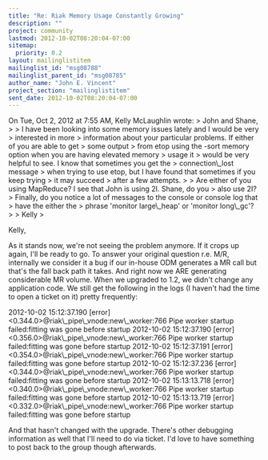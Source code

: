 ```yaml
---
title: "Re: Riak Memory Usage Constantly Growing"
description: ""
project: community
lastmod: 2012-10-02T08:20:04-07:00
sitemap:
  priority: 0.2
layout: mailinglistitem
mailinglist_id: "msg08788"
mailinglist_parent_id: "msg08785"
author_name: "John E. Vincent"
project_section: "mailinglistitem"
sent_date: 2012-10-02T08:20:04-07:00
---
```



On Tue, Oct 2, 2012 at 7:55 AM, Kelly McLaughlin  wrote:
&gt; John and Shane,
&gt;
&gt; I have been looking into some memory issues lately and I would be very 
&gt; interested in more
&gt; information about your particular problems. If either of you are able to get 
&gt; some output
&gt; from etop using the -sort memory option when you are having elevated memory 
&gt; usage it
&gt; would be very helpful to see. I know that sometimes you get the 
&gt; connection\\_lost message
&gt; when trying to use etop, but I have found that sometimes if you keep trying 
&gt; it may succeed
&gt; after a few attempts.
&gt;
&gt; Are either of you using MapReduce? I see that John is using 2I. Shane, do you 
&gt; also use 2I?
&gt; Finally, do you notice a lot of messages to the console or console log that 
&gt; have the either the
&gt; phrase 'monitor large\\_heap' or 'monitor long\\_gc'?
&gt;
&gt; Kelly
&gt;

Kelly,

As it stands now, we're not seeing the problem anymore. If it crops up
again, I'll be ready to go. To answer your original question r.e. M/R,
internally we consider it a bug if our in-house ODM generates a MR
call but that's the fall back path it takes. And right now we ARE
generating considerable MR volume. When we upgraded to 1.2, we didn't
change any application code. We still get the following in the logs (I
haven't had the time to open a ticket on it) pretty frequently:

2012-10-02 15:12:37.190 [error]
&lt;0.344.0&gt;@riak\\_pipe\\_vnode:new\\_worker:766 Pipe worker startup
failed:fitting was gone before startup
2012-10-02 15:12:37.190 [error]
&lt;0.356.0&gt;@riak\\_pipe\\_vnode:new\\_worker:766 Pipe worker startup
failed:fitting was gone before startup
2012-10-02 15:12:37.191 [error]
&lt;0.354.0&gt;@riak\\_pipe\\_vnode:new\\_worker:766 Pipe worker startup
failed:fitting was gone before startup
2012-10-02 15:12:37.236 [error]
&lt;0.344.0&gt;@riak\\_pipe\\_vnode:new\\_worker:766 Pipe worker startup
failed:fitting was gone before startup
2012-10-02 15:13:13.718 [error]
&lt;0.340.0&gt;@riak\\_pipe\\_vnode:new\\_worker:766 Pipe worker startup
failed:fitting was gone before startup
2012-10-02 15:13:13.719 [error]
&lt;0.332.0&gt;@riak\\_pipe\\_vnode:new\\_worker:766 Pipe worker startup
failed:fitting was gone before startup

And that hasn't changed with the upgrade. There's other debugging
information as well that I'll need to do via ticket. I'd love to have
something to post back to the group though afterwards.

